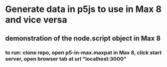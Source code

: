# Generate data in p5js to use in Max 8 and vice versa

## demonstration of the node.script object in Max 8

### to run: clone repo, open p5-in-max.maxpat in Max 8, click start server, open browser tab at url "localhost:3000"
